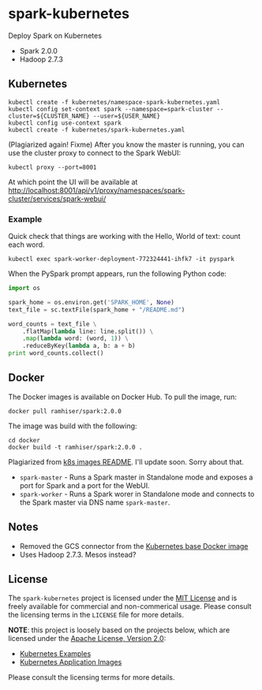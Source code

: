 # spark-kubernetes

Deploy Spark on Kubernetes

* Spark 2.0.0
* Hadoop 2.7.3

## Kubernetes

```
kubectl create -f kubernetes/namespace-spark-kubernetes.yaml
kubectl config set-context spark --namespace=spark-cluster --cluster=${CLUSTER_NAME} --user=${USER_NAME}
kubectl config use-context spark
kubectl create -f kubernetes/spark-kubernetes.yaml
```

(Plagiarized again! Fixme) After you know the master is running, you can use the
cluster proxy to connect to the Spark WebUI:

```
kubectl proxy --port=8001
```

At which point the UI will be available at [http://localhost:8001/api/v1/proxy/namespaces/spark-cluster/services/spark-webui/](http://localhost:8001/api/v1/proxy/namespaces/spark-cluster/services/spark-webui/)

### Example

Quick check that things are working with the Hello, World of text: count each word.

```
kubectl exec spark-worker-deployment-772324441-ihfk7 -it pyspark
```

When the PySpark prompt appears, run the following Python code:

```python
import os

spark_home = os.environ.get('SPARK_HOME', None)
text_file = sc.textFile(spark_home + "/README.md")

word_counts = text_file \
    .flatMap(lambda line: line.split()) \
    .map(lambda word: (word, 1)) \
    .reduceByKey(lambda a, b: a + b)
print word_counts.collect()
```



## Docker

The Docker images is available on Docker Hub. To pull the image, run:

```
docker pull ramhiser/spark:2.0.0
```

The image was build with the following:

```
cd docker
docker build -t ramhiser/spark:2.0.0 .
```

Plagiarized from
[k8s images README](https://github.com/kubernetes-incubator/application-images/blob/master/spark/README.md). I'll update soon. Sorry about that.

* `spark-master` - Runs a Spark master in Standalone mode and exposes a port for
Spark and a port for the WebUI.
* `spark-worker` - Runs a Spark worer in Standalone mode and connects to the
  Spark master via DNS name `spark-master`.

## Notes

* Removed the GCS connector from the [Kubernetes base Docker image](https://github.com/kubernetes-incubator/application-images/tree/master/spark)
* Uses Hadoop 2.7.3. Mesos instead?

## License

The `spark-kubernetes` project is licensed under the
[MIT License](http://opensource.org/licenses/MIT) and is freely available for
commercial and non-commerical usage. Please consult the licensing terms in the
`LICENSE` file for more details.

**NOTE**: this project is loosely based on the projects below, which are licensed
under the [Apache License, Version 2.0](http://www.apache.org/licenses/LICENSE-2.0):

* [Kubernetes Examples](https://github.com/kubernetes/kubernetes/tree/master/examples/spark)
* [Kubernetes Application Images](https://github.com/kubernetes-incubator/application-images/tree/master/spark)

Please consult the licensing terms for more details.
